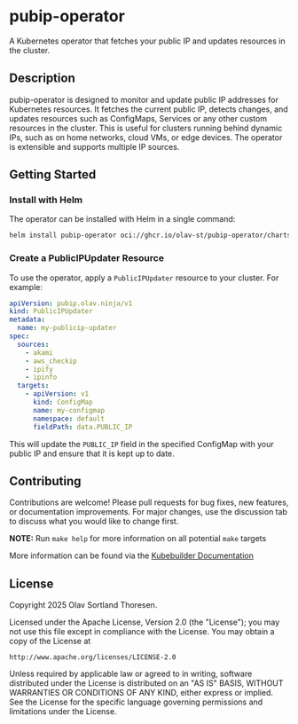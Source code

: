 # pubip-operator
A Kubernetes operator that fetches your public IP and updates resources in the cluster.

## Description
pubip-operator is designed to monitor and update public IP addresses for Kubernetes resources. It fetches the current public IP, detects changes, and updates resources such as ConfigMaps, Services or any other custom resources in the cluster. This is useful for clusters running behind dynamic IPs, such as on home networks, cloud VMs, or edge devices. The operator is extensible and supports multiple IP sources.

## Getting Started

### Install with Helm

The operator can be installed with Helm in a single command:

```sh
helm install pubip-operator oci://ghcr.io/olav-st/pubip-operator/charts/pubip-operator --namespace pubip-operator --create-namespace --version v0.0.0
```

### Create a PublicIPUpdater Resource

To use the operator, apply a `PublicIPUpdater` resource to your cluster. For example:

```yaml
apiVersion: pubip.olav.ninja/v1
kind: PublicIPUpdater
metadata:
  name: my-publicip-updater
spec:
  sources:
    - akami
    - aws_checkip
    - ipify
    - ipinfo
  targets:
    - apiVersion: v1
      kind: ConfigMap
      name: my-configmap
      namespace: default
      fieldPath: data.PUBLIC_IP
```

This will update the `PUBLIC_IP` field in the specified ConfigMap with your public IP and ensure that it is kept up to date.

## Contributing
Contributions are welcome! Please pull requests for bug fixes, new features, or documentation improvements. For major changes, use the discussion tab to discuss what you would like to change first.

**NOTE:** Run `make help` for more information on all potential `make` targets

More information can be found via the [Kubebuilder Documentation](https://book.kubebuilder.io/introduction.html)

## License

Copyright 2025 Olav Sortland Thoresen.

Licensed under the Apache License, Version 2.0 (the "License");
you may not use this file except in compliance with the License.
You may obtain a copy of the License at

    http://www.apache.org/licenses/LICENSE-2.0

Unless required by applicable law or agreed to in writing, software
distributed under the License is distributed on an "AS IS" BASIS,
WITHOUT WARRANTIES OR CONDITIONS OF ANY KIND, either express or implied.
See the License for the specific language governing permissions and
limitations under the License.

